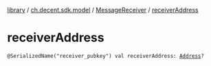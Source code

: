 [library](../../index.md) / [ch.decent.sdk.model](../index.md) / [MessageReceiver](index.md) / [receiverAddress](./receiver-address.md)

# receiverAddress

`@SerializedName("receiver_pubkey") val receiverAddress: `[`Address`](../../ch.decent.sdk.crypto/-address/index.md)`?`